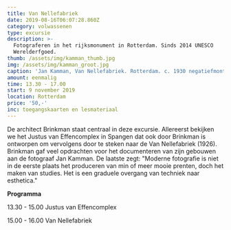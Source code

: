 ```yaml
---
title: Van Nellefabriek
date: 2019-08-16T06:07:28.860Z
category: volwassenen
type: excursie
description: >-
  Fotograferen in het rijksmonument in Rotterdam. Sinds 2014 UNESCO
  Werelderfgoed.
thumb: /assets/img/kamman_thumb.jpg
img: /assets/img/kamman_groot.jpg
caption: 'Jan Kamman, Van Nellefabriek. Rotterdam. c. 1930 negatiefmontage'
amount: eenmalig
time: 13.30 - 17.00
start: 9 november 2019
location: Rotterdam
price: '50,-'
inc: toegangskaarten en lesmateriaal
---
```

De architect Brinkman staat centraal in deze excursie. Allereerst bekijken we het Justus van Effencomplex in Spangen dat ook door Brinkman is ontworpen om vervolgens door te steken naar de Van Nellefabriek (1926). Brinkman gaf veel opdrachten voor het documenteren van zijn gebouwen aan de fotograaf Jan Kamman. De laatste zegt: "Moderne fotografie is niet in de eerste plaats het produceren van min of meer mooie prenten, doch het maken van studies. Het is een graduele overgang van techniek naar esthetica."

**Programma**

13.30 - 15.00 Justus van Effencomplex

15.00 - 16.00 Van Nellefabriek

